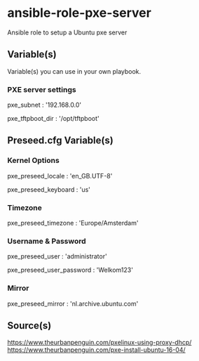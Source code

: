 # ansible-role-pxe-server
Ansible role to setup a Ubuntu pxe server

## Variable(s)
Variable(s) you can use in your own playbook.

### PXE server settings
pxe_subnet                     : '192.168.0.0'

pxe_tftpboot_dir               : '/opt/tftpboot'


## Preseed.cfg Variable(s)

### Kernel Options
pxe_preseed_locale             : 'en_GB.UTF-8'

pxe_preseed_keyboard           : 'us'

### Timezone
pxe_preseed_timezone           : 'Europe/Amsterdam'

### Username & Password
pxe_preseed_user               : 'administrator'

pxe_preseed_user_password      : 'Welkom123'

### Mirror
pxe_preseed_mirror             : 'nl.archive.ubuntu.com'

## Source(s)
https://www.theurbanpenguin.com/pxelinux-using-proxy-dhcp/
https://www.theurbanpenguin.com/pxe-install-ubuntu-16-04/
